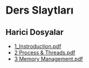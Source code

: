 # Ders Slaytları


<!--HariciDosyalar-->

## Harici Dosyalar

- [1_Instroduction.pdf](./1_Instroduction.pdf)
- [2 Process & Threads.pdf](./2%20Process%20%26%20Threads.pdf)
- [3 Memory Management.pdf](./3%20Memory%20Management.pdf)


<!--HariciDosyalar-->

